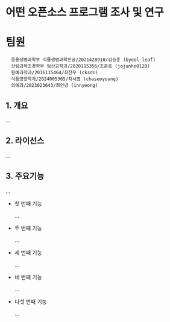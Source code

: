 # 어떤 오픈소스 프로그램 조사 및 연구
# 팀원
      응용생명과학부 식물생명과학전공/2021428910/김승훈 (byeol-leaf)
      산림과학조경학부 임산공학과/2020115356/조준호 (jojunho0120)
      원예과학과/2016115464/최찬우 (cksdn)
      식품영양학과/2024005365/차서영 (chaseoyoung)
      의예과/2023023643/최인녕 (innyeong)

## 1. 개요
...   

## 2. 라이선스
...

## 3. 주요기능
...

- 첫 번째 기능
  
  ...

- 두 번째 기능
  
  ...

- 세 번째 기능
  
  ...

- 네 번째 기능
  
  ...

- 다섯 번째 기능
  
  ...
